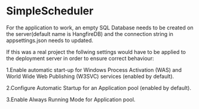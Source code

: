# SimpleScheduler
For the application to work, an empty SQL Database needs to be created on the server(default name is HangfireDB) and the connection string in appsettings.json needs to updated.

If this was a real project the follwing settings would have to be applied to the deployment server in order to ensure correct behaviour:

1.Enable automatic start-up for Windows Process Activation (WAS) and World Wide Web Publishing (W3SVC) services (enabled by default).

2.Configure Automatic Startup for an Application pool (enabled by default).

3.Enable Always Running Mode for Application pool.
